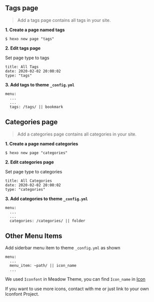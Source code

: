 ## Tags page
>Add a tags page contains all tags in your site.

**1. Create a page named tags**
```
$ hexo new page "tags"
```
**2. Edit tags page**

Set page type to tags
```
title: All Tags
date: 2020-02-02 20:00:02
type: "tags"
```
**3. Add tags to theme `_config.yml`**
```
menu:
  ...
  ...
  tags: /tags/ || bookmark
```
## Categories page
>Add a categories page contains all categories in your site.

**1. Create a page named categories**
```
$ hexo new page "categories"
```
**2. Edit categories page**

Set page type to categories
```
title: All Categories
date: 2020-02-02 20:00:02
type: "categories"
```
**3. Add categories to theme `_config.yml`**
```
menu:
  ...
  ...
  categories: /categories/ || folder
```
## Other Menu Items

Add siderbar menu item to theme `_config.yml` as shown

```
menu:
  ...
  menu_item: ~path/ || icon_name
  ...
```
We used `Iconfont` in Meadow Theme, you can find `Icon_name` in [Icon](_icon/index.html ':ignore')

If you want to use more icons, contact with me or just link to your own Iconfont Project.
